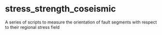 # stress_strength_coseismic
A series of scripts to measure the orientation of fault segments with respect to their regional stress field
